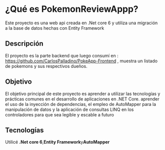 # ¿Qué es PokemonReviewAppp?
Este proyecto es una web api creada en .Net core 6  y utiliza una migración a la base de datos hechas con Entity Framework

## Descripción
 El proyecto es la parte backend que luego consumí en : https://github.com/CarlosPalladino/PokeApp-Frontend , muestra un listado de pokemons y sus  respectivos dueños.

## Objetivo
El objetivo principal de este proyecto es aprender a utilizar las tecnologías y prácticas comunes en el desarrollo de aplicaciones en .NET Core. aprender  el uso de la inyección de dependencias, el empleo de AutoMapper para la manipulación de datos y la aplicación de consultas LINQ en los controladores para que sea legible y escable a futuro

## Tecnologías
Utilicé **.Net core 6**,**Entity Framework**y**AutoMapper**
